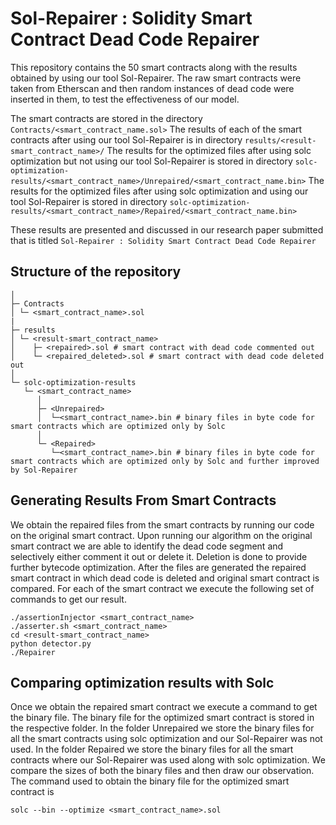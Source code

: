 # Sol-Repairer : Solidity Smart Contract Dead Code Repairer

This repository contains the 50 smart contracts along with the results obtained by using our tool Sol-Repairer. The raw smart contracts were taken from Etherscan and then random instances of dead code were inserted in them, to test the effectiveness of our model.

The smart contracts are stored in the directory `Contracts/<smart_contract_name.sol>`
The results of each of the smart contracts after using our tool Sol-Repairer is in directory `results/<result-smart_contract_name>/`
The results for the optimized files after using solc optimization but not using our tool Sol-Repairer is stored in directory `solc-optimization-results/<smart_contract_name>/Unrepaired/<smart_contract_name.bin>`
The results for the optimized files after using solc optimization and using our tool Sol-Repairer is stored in directory `solc-optimization-results/<smart_contract_name>/Repaired/<smart_contract_name.bin>`

These results are presented and discussed in our research paper submitted that is titled `Sol-Repairer : Solidity Smart Contract Dead Code Repairer`

## Structure of the repository

```
│
├─ Contracts
│ └─ <smart_contract_name>.sol
|
├─ results
│ └─ <result-smart_contract_name>
│    ├─ <repaired>.sol # smart contract with dead code commented out
│    └─ <repaired_deleted>.sol # smart contract with dead code deleted out
│
└─ solc-optimization-results
   └─ <smart_contract_name>
      │
      ├─ <Unrepaired>
      │  └─<smart_contract_name>.bin # binary files in byte code for smart contracts which are optimized only by Solc
      │
      └─ <Repaired>
         └─<smart_contract_name>.bin # binary files in byte code for smart contracts which are optimized only by Solc and further improved by Sol-Repairer

```

## Generating Results From Smart Contracts

We obtain the repaired files from the smart contracts by running our code on the original smart contract. Upon running our algorithm on the original smart contract we are able to identify the dead code segment and selectively either comment it out or delete it. Deletion is done to provide further bytecode optimization. After the files are generated the repaired smart contract in which dead code is deleted and original smart contract is compared. For each of the smart contract we execute the following set of commands to get our result.

```
./assertionInjector <smart_contract_name>
./asserter.sh <smart_contract_name>
cd <result-smart_contract_name>
python detector.py
./Repairer

```

## Comparing optimization results with Solc

Once we obtain the repaired smart contract we execute a command to get the binary file. The binary file for the optimized smart contract is stored in the respective folder. In the folder Unrepaired we store the binary files for all the smart contracts using solc optimization and our Sol-Repairer was not used. In the folder Repaired we store the binary files for all the smart contracts where our Sol-Repairer was used along with solc optimization. We compare the sizes of both the binary files and then draw our observation. The command used to obtain the binary file for the optimized smart contract is

```
solc --bin --optimize <smart_contract_name>.sol

```
